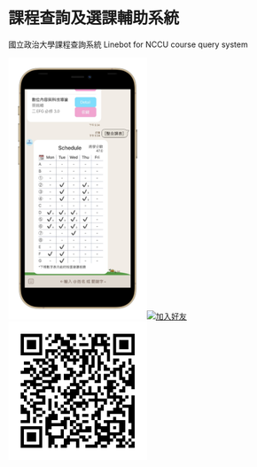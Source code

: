 # 課程查詢及選課輔助系統
國立政治大學課程查詢系統 
Linebot for NCCU course query system  

<img src="https://github.com/CYXup6/Botest/blob/master/demo.png" width="250"><a href="https://lin.ee/4RbcAkQ"><img src="https://scdn.line-apps.com/n/line_add_friends/btn/zh-Hant.png" alt="加入好友" height="36" border="0"></a><img src="https://github.com/CYXup6/Botest/blob/master/L.png" width="250">

